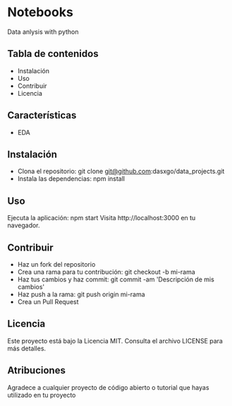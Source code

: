 # **Notebooks**

Data anlysis with python 

## **Tabla de contenidos**

- Instalación
- Uso
- Contribuir
- Licencia

## **Características**

- EDA

## **Instalación**

- Clona el repositorio: git clone git@github.com:dasxgo/data_projects.git
- Instala las dependencias: npm install

## **Uso**
Ejecuta la aplicación: npm start
Visita http://localhost:3000 en tu navegador.

## **Contribuir**

- Haz un fork del repositorio
- Crea una rama para tu contribución: git checkout -b mi-rama
- Haz tus cambios y haz commit: git commit -am 'Descripción de mis cambios'
- Haz push a la rama: git push origin mi-rama
- Crea un Pull Request


## **Licencia** 

Este proyecto está bajo la Licencia MIT. Consulta el archivo LICENSE para más detalles.

## **Atribuciones**
Agradece a cualquier proyecto de código abierto o tutorial que hayas utilizado en tu proyecto


